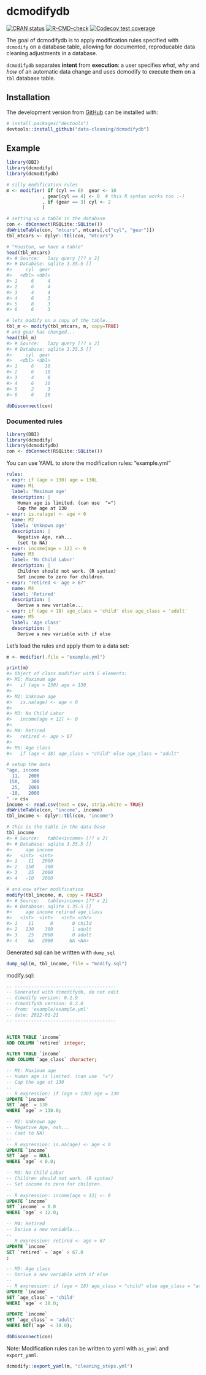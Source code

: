 
<!-- README.md is generated from README.Rmd. Please edit that file -->

# dcmodifydb

<!-- badges: start -->

[![CRAN
status](https://www.r-pkg.org/badges/version/dcmodifydb)](https://CRAN.R-project.org/package=dcmodifydb)
[![R-CMD-check](https://github.com/data-cleaning/dcmodifydb/workflows/R-CMD-check/badge.svg)](https://github.com/data-cleaning/dcmodifydb/actions)
[![Codecov test
coverage](https://codecov.io/gh/data-cleaning/dcmodifydb/branch/main/graph/badge.svg)](https://codecov.io/gh/data-cleaning/dcmodifydb?branch=main)
<!-- badges: end -->

The goal of dcmodifydb is to apply modification rules specified with
`dcmodify` on a database table, allowing for documented, reproducable
data cleaning adjustments in a database.

`dcmodifydb` separates **intent** from **execution**: a user specifies
*what*, *why* and *how* of an automatic data change and uses dcmodify to
execute them on a `tbl` database table.

## Installation

<!-- You can install the released version of dcmodifydb from [CRAN](https://CRAN.R-project.org) with: -->
<!-- ``` r -->
<!-- install.packages("dcmodifydb") -->
<!-- ``` -->

The development version from [GitHub](https://github.com/) can be
installed with:

``` r
# install.packages("devtools")
devtools::install_github("data-cleaning/dcmodifydb")
```

## Example

``` r
library(DBI)
library(dcmodify)
library(dcmodifydb)

# silly modification rules
m <- modifier( if (cyl == 6)  gear <- 10
             , gear[cyl == 4] <- 0  # this R syntax works too :-)
             , if (gear == 3) cyl <- 2
             )

# setting up a table in the database
con <- dbConnect(RSQLite::SQLite())
dbWriteTable(con, "mtcars", mtcars[,c("cyl", "gear")])
tbl_mtcars <- dplyr::tbl(con, "mtcars")

# "Houston, we have a table"
head(tbl_mtcars)
#> # Source:   lazy query [?? x 2]
#> # Database: sqlite 3.35.5 []
#>     cyl  gear
#>   <dbl> <dbl>
#> 1     6     4
#> 2     6     4
#> 3     4     4
#> 4     6     3
#> 5     8     3
#> 6     6     3

# lets modify on a copy of the table...
tbl_m <- modify(tbl_mtcars, m, copy=TRUE)
# and gear has changed...
head(tbl_m)
#> # Source:   lazy query [?? x 2]
#> # Database: sqlite 3.35.5 []
#>     cyl  gear
#>   <dbl> <dbl>
#> 1     6    10
#> 2     6    10
#> 3     4     0
#> 4     6    10
#> 5     2     3
#> 6     6    10

dbDisconnect(con)
```

### Documented rules

``` r
library(DBI)
library(dcmodify)
library(dcmodifydb)
con <- dbConnect(RSQLite::SQLite())
```

You can use YAML to store the modification rules: “example.yml”

``` yaml
rules:
- expr: if (age > 130) age = 130L
  name: M1
  label: 'Maximum age'
  description: |
    Human age is limited. (can use  "=")
    Cap the age at 130
- expr: is.na(age) <- age < 0
  name: M2
  label: 'Unknown age'
  description: |
    Negative Age, nah...
    (set to NA)
- expr: income[age < 12] <- 0
  name: M3
  label: 'No Child Labor'
  description: |
    Children should not work. (R syntax)
    Set income to zero for children.
- expr: "retired <- age > 67"
  name: M4
  label: 'Retired'
  description: |
    Derive a new variable...
- expr: if (age < 18) age_class = 'child' else age_class = 'adult'
  name: M5
  label: 'Age class'
  description: |
    Derive a new variable with if else
```

Let’s load the rules and apply them to a data set:

``` r
m <- modifier(.file = "example.yml")
```

``` r
print(m)
#> Object of class modifier with 5 elements:
#> M1: Maximum age
#>   if (age > 130) age = 130
#> 
#> M2: Unknown age
#>   is.na(age) <- age < 0
#> 
#> M3: No Child Labor
#>   income[age < 12] <- 0
#> 
#> M4: Retired
#>   retired <- age > 67
#> 
#> M5: Age class
#>   if (age < 18) age_class = "child" else age_class = "adult"
```

``` r
# setup the data
"age, income
  11,   2000
 150,    300
  25,   2000
 -10,   2000
" -> csv
income <- read.csv(text = csv, strip.white = TRUE)
dbWriteTable(con, "income", income)
tbl_income <- dplyr::tbl(con, "income")

# this is the table in the data base
tbl_income
#> # Source:   table<income> [?? x 2]
#> # Database: sqlite 3.35.5 []
#>     age income
#>   <int>  <int>
#> 1    11   2000
#> 2   150    300
#> 3    25   2000
#> 4   -10   2000

# and now after modification
modify(tbl_income, m, copy = FALSE) 
#> # Source:   table<income> [?? x 2]
#> # Database: sqlite 3.35.5 []
#>     age income retired age_class
#>   <int>  <int>   <int> <chr>    
#> 1    11      0       0 child    
#> 2   130    300       1 adult    
#> 3    25   2000       0 adult    
#> 4    NA   2000      NA <NA>
```

Generated sql can be written with `dump_sql`

``` r
dump_sql(m, tbl_income, file = "modify.sql")
```

modify.sql:

``` sql
-- -------------------------------------
-- Generated with dcmodifydb, do not edit
-- dcmodify version: 0.1.9
-- dcmodifydb version: 0.2.0
-- from: 'example/example.yml'
-- date: 2022-01-21
-- -------------------------------------


ALTER TABLE `income`
ADD COLUMN `retired` integer;

ALTER TABLE `income`
ADD COLUMN `age_class` character;

-- M1: Maximum age
-- Human age is limited. (can use  "=")
-- Cap the age at 130
-- 
-- R expression: if (age > 130) age = 130
UPDATE `income`
SET `age` = 130
WHERE `age` > 130.0;

-- M2: Unknown age
-- Negative Age, nah...
-- (set to NA)
-- 
-- R expression: is.na(age) <- age < 0
UPDATE `income`
SET `age` = NULL
WHERE `age` < 0.0;

-- M3: No Child Labor
-- Children should not work. (R syntax)
-- Set income to zero for children.
-- 
-- R expression: income[age < 12] <- 0
UPDATE `income`
SET `income` = 0.0
WHERE `age` < 12.0;

-- M4: Retired
-- Derive a new variable...
-- 
-- R expression: retired <- age > 67
UPDATE `income`
SET `retired` = `age` > 67.0
;

-- M5: Age class
-- Derive a new variable with if else
-- 
-- R expression: if (age < 18) age_class = "child" else age_class = "adult"
UPDATE `income`
SET `age_class` = 'child'
WHERE `age` < 18.0;

UPDATE `income`
SET `age_class` = 'adult'
WHERE NOT(`age` < 18.0);
```

``` r
dbDisconnect(con)
```

Note: Modification rules can be written to yaml with `as_yaml` and
`export_yaml`.

``` r
dcmodify::export_yaml(m, "cleaning_steps.yml")
```
